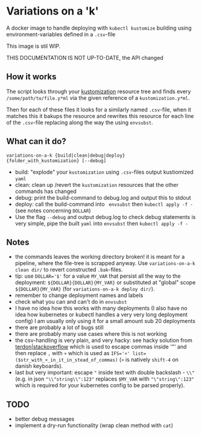 # Variations on a 'k'
A docker image to handle deploying with `kubectl kustomize` building using environment-variables defined in a `.csv`-file 

This image is stil WIP.

THIS DOCUMENTATION IS NOT UP-TO-DATE, the API changed

## How it works
The script looks through your [kustomization](kustomization.io) resource tree and finds every `/some/path/to/file.y*ml` via the given reference of a `kustomization.y*ml`.

Then for each of these files it looks for a similarly named `.csv`-file, when it matches this it bakups the resource and rewrites this resource for each line of the `.csv`-file replacing along the way the using `envsubst`.

## What can it do?
```
variations-on-a-k {build|clean|debug|deploy} {folder_with_kustomization} [--debug]
```
- build: "explode" your `kustomization` using `.csv`-files output kustiomized `yaml`
- clean: clean up /revert the `kustomization` resources that the other commands has changed
- debug: print the build-command to debug.log and output this to stdout
- deploy: call the build-command into ` envsubst` then `kubectl apply -f -` (see notes concerning `DOLLAR`)
- Use the flag `--debug` and output debug.log to check debug statements 
is very simple, pipe the built `yaml` into `envsubst` then `kubectl apply -f -`


## Notes
- the commands leaves the working directory broken!
it is meant for a pipeline, where the file-tree is scrapped anyway. Use `variations-on-a-k clean dir/` to revert constructed `.bak`-files.
- tip: use `DOLLAR='$'` for a value `MY_VAR` that persist all the way to the deployment: `${DOLLAR}{DOLLAR}{MY_VAR}` or substituted at "global" scope `${DOLLAR}{MY_VAR}` (for `variations-on-a-k deploy dir/`).
- remember to change deployment names and labels
- check what you can and can't do in `envsubst`
- I have no idea how this works with many deployments (I also have no idea how kubernetes or kubectl handles a very very long deployment config) I am usually only using it for a small amount sub 20 deployments
- there are probably a lot of bugs still
- there are probably many use cases where this is not working
- the csv-handling is very plain, and very hacky: see hacky solution from [terdon|stackoverflow](https://unix.stackexchange.com/questions/149661/handling-comma-in-string-values-in-a-csv-file#answer-149681) which is used to escape commas inside '"' and then replace `,` with `¤` which is used as `IFS='¤' list=($str_with_¤_in_it_in_stead_of_commas)` (`¤` is natively `shift-4` on danish keyboards).
- last but very important: escape `"` inside text with double backslash - `\\"` (e.g. in json `"\\"string\\":123"` replaces `$MY_VAR` with `"\"string\":123"` which is required for your kubernetes config to be parsed properly).


## TODO
- better debug messages
- implement a dry-run functionality (wrap clean method with `cat`)
